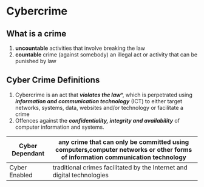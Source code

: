 # Cybercrime

## What is a crime
1. **uncountable** activities that involve breaking the law
2. **countable** crime (against somebody) an illegal act or activity that can be punished by law

## Cyber Crime Definitions
1. Cybercrime is an act that ***violates the law****, which is perpetrated using ***information and communication technology*** (ICT) to either target networks, systems, data, websites and/or technology or facilitate a crime
2. Offences against the ***confidentiality, integrity and availability*** of computer information and systems.


| Cyber Dependant |any crime that can only be committed using computers,computer networks or other forms of information communication technology            |
|-------------------|---------|
| Cyber Enabled | traditional crimes facilitated by the Internet and digital technologies
